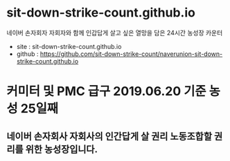 # sit-down-strike-count.github.io
네이버 손자회자 자회자와 함께 인갑답게 살고 싶은 열망을 담은 24시간 농성장 카운터

* site : sit-down-strike-count.github.io
* github : https://github.com/sit-down-strike-count/naverunion-sit-down-strike-count.github.io

# 커미터 및 PMC 급구 2019.06.20 기준 농성 25일째
## 네이버 손자회사 자회사의 인간답게 살 권리 노동조합할 권리를 위한 농성장입니다.
